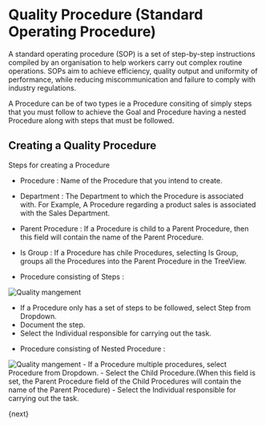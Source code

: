 # Quality Procedure (Standard Operating Procedure)

 A standard operating procedure (SOP) is a set of step-by-step instructions compiled by an organisation to help workers carry out complex routine operations. SOPs aim to achieve efficiency, quality output and uniformity of performance, while reducing miscommunication and failure to comply with industry regulations.

 A Procedure can be of two types ie a Procedure consiting of simply steps that you must follow to achieve the Goal and Procedure having a nested Procedure along with steps that must be followed.
 
## Creating a Quality Procedure

 Steps for creating a Procedure

* Procedure : Name of the Procedure that you intend to create.

* Department : The Department to which the Procedure is associated with. For Example, A Procedure regarding a product sales is associated with the Sales Department.

* Parent Procedure : If a Procedure is child to a Parent Procedure, then this field will contain the name of the Parent Procedure.

* Is Group : If a Procedure has chile Procedures, selecting Is Group, groups all the Procedures into the Parent Procedure in the TreeView.

* Procedure consisting of Steps :

 <img class="screenshot" alt="Quality mangement" src="{{docs_base_url}}/assets/img/quality-management/POC_Implementation.gif">

  - If a Procedure only has a set of steps to be followed, select Step from Dropdown.
  - Document the step.
  - Select the Individual responsible for carrying out the task.

* Procedure consisting of Nested Procedure :
 <img class="screenshot" alt="Quality mangement" src="{{docs_base_url}}/assets/img/quality-management/Enterprise_Sales.gif">
  - If a Procedure multiple procedures, select Procedure from Dropdown.
  - Select the Child Procedure.(When this field is set, the Parent Procedure field of the Child Procedures will contain the name of the Parent Procedure)
  - Select the Individual responsible for carrying out the task.

{next}